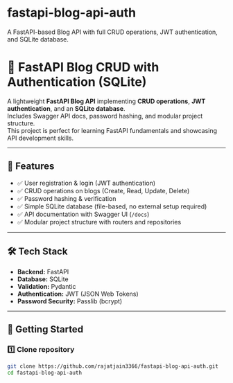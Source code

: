 # fastapi-blog-api-auth
A FastAPI-based Blog API with full CRUD operations, JWT authentication, and SQLite database.

# 🚀 FastAPI Blog CRUD with Authentication (SQLite)

A lightweight **FastAPI Blog API** implementing **CRUD operations**, **JWT authentication**, and an **SQLite database**.  
Includes Swagger API docs, password hashing, and modular project structure.  
This project is perfect for learning FastAPI fundamentals and showcasing API development skills.

---

## 📌 Features
- ✅ User registration & login (JWT authentication)  
- ✅ CRUD operations on blogs (Create, Read, Update, Delete)  
- ✅ Password hashing & verification  
- ✅ Simple SQLite database (file-based, no external setup required)  
- ✅ API documentation with Swagger UI (`/docs`)  
- ✅ Modular project structure with routers and repositories  

---

## 🛠️ Tech Stack
- **Backend:** FastAPI  
- **Database:** SQLite  
- **Validation:** Pydantic  
- **Authentication:** JWT (JSON Web Tokens)  
- **Password Security:** Passlib (bcrypt)  

---

## 🚀 Getting Started

### 1️⃣ Clone repository
```bash
git clone https://github.com/rajatjain3366/fastapi-blog-api-auth.git
cd fastapi-blog-api-auth